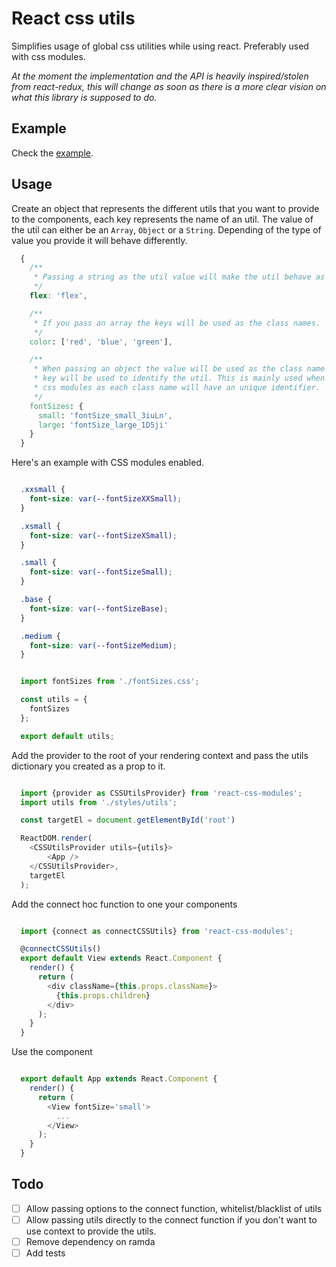# React css utils
Simplifies usage of global css utilities while using react. Preferably used with css modules.

*At the moment the implementation and the API is heavily inspired/stolen from react-redux, this will change as soon as there is a more clear vision on what this library is supposed to do.*

## Example

Check the [example](https://github.com/lingard/react-css-utils/tree/master/examples/css-modules).

## Usage

Create an object that represents the different utils that you want to provide to the
components, each key represents the name of an util. The value of the util can either
be an `Array`, `Object` or a `String`. Depending of the type of value you provide
it will behave differently.

```css
  {
    /**
     * Passing a string as the util value will make the util behave as a boolean.
     */
    flex: 'flex',

    /**
     * If you pass an array the keys will be used as the class names.
     */
    color: ['red', 'blue', 'green'],

    /**
     * When passing an object the value will be used as the class name and the
     * key will be used to identify the util. This is mainly used when using
     * css modules as each class name will have an unique identifier.
     */
    fontSizes: {
      small: 'fontSize_small_3iuLn',
      large: 'fontSize_large_1D5ji'
    }
  }
```

Here's an example with CSS modules enabled.

```css

  .xxsmall {
    font-size: var(--fontSizeXXSmall);
  }

  .xsmall {
    font-size: var(--fontSizeXSmall);
  }

  .small {
    font-size: var(--fontSizeSmall);
  }

  .base {
    font-size: var(--fontSizeBase);
  }

  .medium {
    font-size: var(--fontSizeMedium);
  }

```

```javascript

  import fontSizes from './fontSizes.css';

  const utils = {
    fontSizes
  };

  export default utils;

```

Add the provider to the root of your rendering context and pass the utils dictionary
you created as a prop to it.

```javascript

  import {provider as CSSUtilsProvider} from 'react-css-modules';
  import utils from './styles/utils';

  const targetEl = document.getElementById('root')

  ReactDOM.render(
    <CSSUtilsProvider utils={utils}>
        <App />
    </CSSUtilsProvider>,
    targetEl
  );

```

Add the connect hoc function to one your components


```javascript

  import {connect as connectCSSUtils} from 'react-css-modules';

  @connectCSSUtils()
  export default View extends React.Component {
    render() {
      return (
        <div className={this.props.className}>
          {this.props.children}
        </div>
      );
    }
  }

```

Use the component

```javascript

  export default App extends React.Component {
    render() {
      return (
        <View fontSize='small'>
          ...
        </View>
      );
    }
  }

```

## Todo

- [ ] Allow passing options to the connect function, whitelist/blacklist of utils
- [ ] Allow passing utils directly to the connect function if you don't want to use context to provide the utils.
- [ ] Remove dependency on ramda
- [ ] Add tests